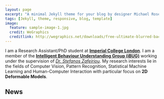 ```yaml
---
layout: page
excerpt: "A minimal Jekyll theme for your blog by designer Michael Rose."
tags: [Jekyll, theme, responsive, blog, template]
image:
  feature: sample-image-1.jpg
  credit: WeGraphics
  creditlink: http://wegraphics.net/downloads/free-ultimate-blurred-background-pack/
---
```


I am a Research Assistant/PhD student at [**Imperial College London**](http://www.imperial.ac.uk/computing). I am a member of the [**Intelligent Behaviour Understanding Group (iBUG)**](http://ibug.doc.ic.ac.uk/) working under the supervision of [*Dr. Stefanos Zafeiriou*](https://wp.doc.ic.ac.uk/szafeiri/). My research interests lie in the fields of Computer Vision, Pattern Recognition, Statistical Machine Learning and Human-Computer Interaction with particular focus on **2D Deformable Models**.

## News 
